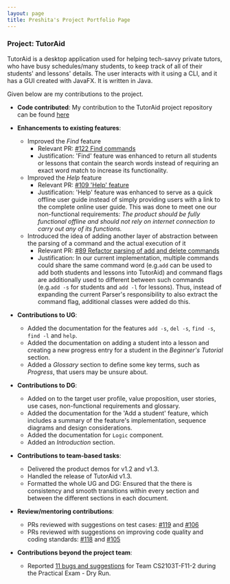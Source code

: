 ```yaml
---
layout: page
title: Preshita's Project Portfolio Page
---
```


### Project: TutorAid

TutorAid is a desktop application used for helping tech-savvy private tutors, who have busy schedules/many students, to keep track of all of their students' and lessons' details. 
The user interacts with it using a CLI, and it has a GUI created with JavaFX. It is written in Java.

Given below are my contributions to the project.
 
* **Code contributed**:
  My contribution to the TutorAid project repository can be found [here](https://nus-cs2103-ay2122s1.github.io/tp-dashboard/?search=preshita01&sort=groupTitle&sortWithin=title&timeframe=commit&mergegroup=&groupSelect=groupByRepos&breakdown=true&checkedFileTypes=docs~functional-code~test-code~other&since=2021-09-17)
  
* **Enhancements to existing features**:
  * Improved the _Find_ feature
    - Relevant PR: [#122 Find commands](https://github.com/AY2122S1-CS2103T-W16-3/tp/pull/122)
    - Justification: 'Find' feature was enhanced to return all students or lessons that contain the search words instead of requiring an exact word match to increase its functionality.
  * Improved the _Help_ feature
    - Relevant PR: [#109 'Help' feature](https://github.com/AY2122S1-CS2103T-W16-3/tp/pull/109)
    - Justification: 'Help' feature was enhanced to serve as a quick offline user guide instead of simply providing users with a link to the complete online user guide. This was done to meet one our non-functional requirements: 
      *The product should be fully functional offline and should not rely on internet connection to carry out any of its functions.* 
  * Introduced the idea of adding another layer of abstraction between the parsing of a command and the actual execution of it
    - Relevant PR: [#89 Refactor parsing of add and delete commands](https://github.com/AY2122S1-CS2103T-W16-3/tp/pull/89)
    - Justification: In our current implementation, multiple commands could share the same command word (e.g.`add` can be used to add both students and lessons into TutorAid) and command flags are additionally used to different between such commands (e.g.`add -s` for students and `add -l` for lessons). 
      Thus, instead of expanding the current Parser's responsibility to also extract the command flag, additional classes were added do this. 
      
* **Contributions to UG**:
  * Added the documentation for the features `add -s`, `del -s`, `find -s`, `find -l` and `help`.
  * Added the documentation on adding a student into a lesson and creating a new progress entry for a student in the _Beginner's Tutorial_ section.
  * Added a _Glossary_ section to define some key terms, such as _Progress_, that users may be unsure about.
  
* **Contributions to DG**:
  * Added on to the target user profile, value proposition, user stories, use cases, non-functional requirements and glossary.
  * Added the documentation for the 'Add a student' feature, which includes a summary of the feature's implementation, sequence diagrams and design considerations.
  * Added the documentation for `Logic` component. 
  * Added an _Introduction_ section.

* **Contributions to team-based tasks**:
  * Delivered the product demos for v1.2 and v1.3.
  * Handled the release of TutorAid v1.3.
  * Formatted the whole UG and DG: Ensured that the there is consistency and smooth transitions within every section and between the different sections in each document.

* **Review/mentoring contributions**:
  * PRs reviewed with suggestions on test cases: [#119](https://github.com/AY2122S1-CS2103T-W16-3/tp/pull/119) and [#106](https://github.com/AY2122S1-CS2103T-W16-3/tp/pull/106)
  * PRs reviewed with suggestions on improving code quality and coding standards: [#118](https://github.com/AY2122S1-CS2103T-W16-3/tp/pull/118) and [#105](https://github.com/AY2122S1-CS2103T-W16-3/tp/pull/105)
  
* **Contributions beyond the project team**:
  * Reported [11 bugs and suggestions](https://github.com/Preshita01/ped/issues) for Team CS2103T-F11-2 during the Practical Exam - Dry Run.

